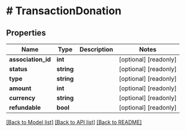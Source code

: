 # # TransactionDonation

## Properties

Name | Type | Description | Notes
------------ | ------------- | ------------- | -------------
**association_id** | **int** |  | [optional] [readonly] 
**status** | **string** |  | [optional] [readonly] 
**type** | **string** |  | [optional] [readonly] 
**amount** | **int** |  | [optional] [readonly] 
**currency** | **string** |  | [optional] [readonly] 
**refundable** | **bool** |  | [optional] [readonly] 

[[Back to Model list]](../../README.md#documentation-for-models) [[Back to API list]](../../README.md#documentation-for-api-endpoints) [[Back to README]](../../README.md)


